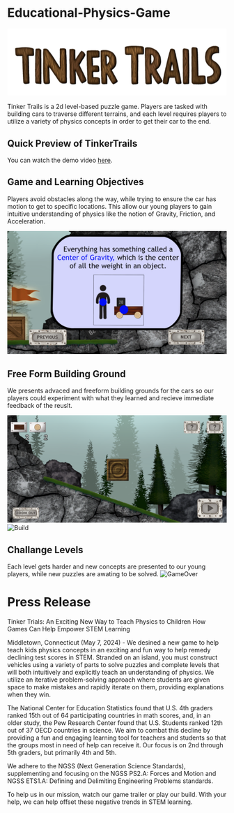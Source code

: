 # Educational-Physics-Game

![Logo](images/Logo.png)

Tinker Trails is a 2d level-based puzzle game. Players are tasked with building cars to traverse different terrains, and each level requires players to utilize a variety of physics concepts in order to get their car to the end.

## Quick Preview of TinkerTrails

You can watch the demo video [here](images/gameTrailer.mp4).

## Game and Learning Objectives
Players avoid obstacles along the way, while trying to ensure the car has motion to get to specific locations. This allow our young players to gain intuitive understanding of physics like the notion of Gravity, Friction, and Acceleration. 

![Physics1](images/Physics1.png)


## Free Form Building Ground
We presents advaced and freeform building grounds for the cars so our players could experiment with what they learned and recieve immediate feedback of the reuslt. 


![BuildS](images/BuildS.png)
![Build](images/Build.png)



## Challange Levels
Each level gets harder and new concepts are presented to our young players, while new puzzles are awating to be solved. 
![GameOver](images/GameOver.png)

<h1>Press Release</h1>

Tinker Trials: An Exciting New Way to Teach Physics to Children
How Games Can Help Empower STEM Learning

Middletown, Connecticut (May 7, 2024) - We desined a new game to help teach kids physics concepts in an exciting and fun way to help remedy declining test scores in STEM. Stranded on an island, you must construct vehicles using a variety of parts to solve puzzles and complete levels that will both intuitively and explicitly teach an understanding of physics. We utilize an iterative problem-solving approach where students are given space to make mistakes and rapidly iterate on them, providing explanations when they win.

The National Center for Education Statistics found that U.S. 4th graders ranked 15th out of 64 participating countries in math scores, and, in an older study, the Pew Research Center found that U.S. Students ranked 12th out of 37 OECD countries in science. We aim to combat this decline by providing a fun and engaging learning tool for teachers and students so that the groups most in need of help can receive it. Our focus is on 2nd through 5th graders, but primarily 4th and 5th. 

We adhere to the NGSS (Next Generation Science Standards), supplementing and focusing on the NGSS PS2.A: Forces and Motion and NGSS ETS1.A: Defining and Delimiting Engineering Problems standards.

To help us in our mission, watch our game trailer or play our build. With your help, we can help offset these negative trends in STEM learning.


